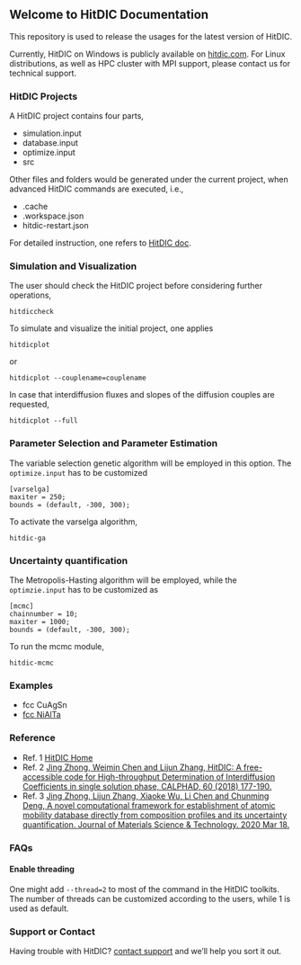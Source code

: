 ## Welcome to HitDIC Documentation

This repository is used to release the usages for the latest version of HitDIC.

Currently, HitDIC on Windows is publicly available on [hitdic.com](https://hitdic.com). For Linux distributions, as well as HPC cluster with MPI support, please contact us for technical support.

### HitDIC Projects
A HitDIC project contains four parts,

- simulation.input
- database.input
- optimize.input
- src

Other files and folders would be generated under the current project, when advanced HitDIC commands are executed, i.e., 
- .cache
- .workspace.json
- hitdic-restart.json

For detailed instruction, one refers to [HitDIC doc](https://docs.hitdic.com/usage/project/project.html).

### Simulation and Visualization

The user should check the HitDIC project before considering further operations,
```
hitdiccheck
```

To simulate and visualize the initial project, one applies
```
hitdicplot
```
or 
```
hitdicplot --couplename=couplename
```

In case that interdiffusion fluxes and slopes of the diffusion couples are requested,
```
hitdicplot --full
```

### Parameter Selection and Parameter Estimation
The variable selection genetic algorithm will be employed in this option. The `optimize.input` has to be customized 
```
[varselga]
maxiter = 250;
bounds = (default, -300, 300);
```
To activate the varselga algorithm,
```
hitdic-ga
```

### Uncertainty quantification
The Metropolis-Hasting algorithm will be employed, while the `optimzie.input` has to be customized as 
```
[mcmc]
chainnumber = 10;
maxiter = 1000;
bounds = (default, -300, 300);
```

To run the mcmc module,
```
hitdic-mcmc
```

### Examples

- fcc CuAgSn
- [fcc NiAlTa](examples/nialta/mcmc/readme.md)

### Reference

- Ref. 1 [HitDIC Home](https://hitdic.com)
- Ref. 2 [Jing Zhong, Weimin Chen and Lijun Zhang, HitDIC: A free-accessible code for High-throughput Determination of Interdiffusion Coefficients in single solution phase, CALPHAD, 60 (2018) 177-190.](https://doi.org/10.1016/j.calphad.2017.12.004)
- Ref. 3 [Jing Zhong, Lijun Zhang, Xiaoke Wu, Li Chen and Chunming Deng, A novel computational framework for establishment of atomic mobility database directly from composition profiles and its uncertainty quantification. Journal of Materials Science & Technology. 2020 Mar 18.](https://doi.org/10.1016/j.jmst.2019.12.038)

### FAQs

#### Enable threading
One might add `--thread=2` to most of the command in the HitDIC toolkits. The number of threads can be customized according to the users, while 1 is used as default.

### Support or Contact

Having trouble with HitDIC? [contact support](zhongjingjogy@gmail.com) and we’ll help you sort it out.
